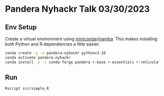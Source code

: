 # Pandera Nyhackr Talk 03/30/2023

## Env Setup

Create a virtual environment using [miniconda](https://docs.conda.io/en/main/miniconda.html)/[mamba](https://mamba.readthedocs.io/en/latest/installation.html). This makes installing both Python and R dependencies a little easier.

```bash
conda create -y -n pandera-nyhackr python=3.10
conda activate pandera-nyhackr
conda install -y -c conda-forge pandera r-base r-essentials r-reticulate radian
```

## Run

```bash
Rscript src/simple.R
```
